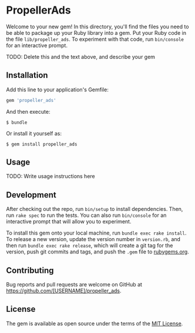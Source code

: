 # PropellerAds

Welcome to your new gem! In this directory, you'll find the files you need to be able to package up your Ruby library into a gem. Put your Ruby code in the file `lib/propeller_ads`. To experiment with that code, run `bin/console` for an interactive prompt.

TODO: Delete this and the text above, and describe your gem

## Installation

Add this line to your application's Gemfile:

```ruby
gem 'propeller_ads'
```

And then execute:

    $ bundle

Or install it yourself as:

    $ gem install propeller_ads

## Usage

TODO: Write usage instructions here

## Development

After checking out the repo, run `bin/setup` to install dependencies. Then, run `rake spec` to run the tests. You can also run `bin/console` for an interactive prompt that will allow you to experiment.

To install this gem onto your local machine, run `bundle exec rake install`. To release a new version, update the version number in `version.rb`, and then run `bundle exec rake release`, which will create a git tag for the version, push git commits and tags, and push the `.gem` file to [rubygems.org](https://rubygems.org).

## Contributing

Bug reports and pull requests are welcome on GitHub at https://github.com/[USERNAME]/propeller_ads.

## License

The gem is available as open source under the terms of the [MIT License](https://opensource.org/licenses/MIT).
